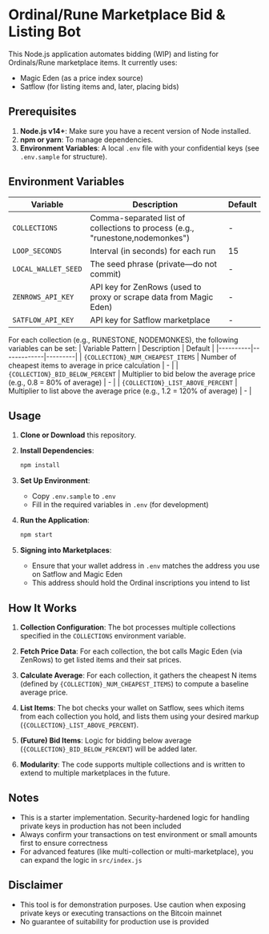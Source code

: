 # Ordinal/Rune Marketplace Bid & Listing Bot

This Node.js application automates bidding (WIP) and listing for Ordinals/Rune marketplace items. It currently uses:

- Magic Eden (as a price index source)
- Satflow (for listing items and, later, placing bids)

## Prerequisites

1. **Node.js v14+**: Make sure you have a recent version of Node installed.
2. **npm or yarn**: To manage dependencies.
3. **Environment Variables**: A local `.env` file with your confidential keys (see `.env.sample` for structure).

## Environment Variables

| Variable | Description | Default |
|----------|-------------|---------|
| `COLLECTIONS` | Comma-separated list of collections to process (e.g., "runestone,nodemonkes") | - |
| `LOOP_SECONDS` | Interval (in seconds) for each run | 15 |
| `LOCAL_WALLET_SEED` | The seed phrase (private—do not commit) | - |
| `ZENROWS_API_KEY` | API key for ZenRows (used to proxy or scrape data from Magic Eden) | - |
| `SATFLOW_API_KEY` | API key for Satflow marketplace | - |

For each collection (e.g., RUNESTONE, NODEMONKES), the following variables can be set:
| Variable Pattern | Description | Default |
|----------|-------------|---------|
| `{COLLECTION}_NUM_CHEAPEST_ITEMS` | Number of cheapest items to average in price calculation | - |
| `{COLLECTION}_BID_BELOW_PERCENT` | Multiplier to bid below the average price (e.g., 0.8 = 80% of average) | - |
| `{COLLECTION}_LIST_ABOVE_PERCENT` | Multiplier to list above the average price (e.g., 1.2 = 120% of average) | - |

## Usage

1. **Clone or Download** this repository.

2. **Install Dependencies**:
   ```bash
   npm install
   ```

3. **Set Up Environment**:
   - Copy `.env.sample` to `.env`
   - Fill in the required variables in `.env` (for development)

4. **Run the Application**:
   ```bash
   npm start
   ```

5. **Signing into Marketplaces**:
   - Ensure that your wallet address in `.env` matches the address you use on Satflow and Magic Eden
   - This address should hold the Ordinal inscriptions you intend to list

## How It Works

1. **Collection Configuration**: The bot processes multiple collections specified in the `COLLECTIONS` environment variable.

2. **Fetch Price Data**: For each collection, the bot calls Magic Eden (via ZenRows) to get listed items and their sat prices.

3. **Calculate Average**: For each collection, it gathers the cheapest N items (defined by `{COLLECTION}_NUM_CHEAPEST_ITEMS`) to compute a baseline average price.

4. **List Items**: The bot checks your wallet on Satflow, sees which items from each collection you hold, and lists them using your desired markup (`{COLLECTION}_LIST_ABOVE_PERCENT`).

5. **(Future) Bid Items**: Logic for bidding below average (`{COLLECTION}_BID_BELOW_PERCENT`) will be added later.

6. **Modularity**: The code supports multiple collections and is written to extend to multiple marketplaces in the future.

## Notes

- This is a starter implementation. Security-hardened logic for handling private keys in production has not been included
- Always confirm your transactions on test environment or small amounts first to ensure correctness
- For advanced features (like multi-collection or multi-marketplace), you can expand the logic in `src/index.js`

## Disclaimer

- This tool is for demonstration purposes. Use caution when exposing private keys or executing transactions on the Bitcoin mainnet
- No guarantee of suitability for production use is provided
